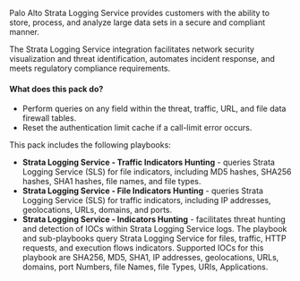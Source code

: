 
Palo Alto Strata Logging Service provides customers with the ability to store, process, and analyze large data sets in a secure and compliant manner.

The Strata Logging Service integration facilitates network security visualization and threat identification, automates incident response, and meets regulatory compliance requirements.

#### What does this pack do?

- Perform queries on any field within the threat, traffic, URL, and file data firewall tables.
- Reset the authentication limit cache if a call-limit error occurs.

This pack includes the following playbooks:

- **Strata Logging Service - Traffic Indicators Hunting** - queries Strata Logging Service (SLS) for file indicators, including MD5 hashes, SHA256 hashes, SHA1 hashes, file names, and file types.
- **Strata Logging Service - File Indicators Hunting** - queries Strata Logging Service (SLS) for traffic indicators, including IP addresses, geolocations, URLs, domains, and ports.
- **Strata Logging Service - Indicators Hunting** - facilitates threat hunting and detection of IOCs within Strata Logging Service logs. The playbook and sub-playbooks query Strata Logging Service for files, traffic, HTTP requests, and execution flows indicators. Supported IOCs for this playbook are SHA256, MD5, SHA1, IP addresses, geolocations, URLs, domains, port Numbers, file Names, file Types, URIs, Applications.
